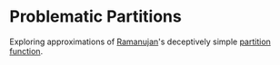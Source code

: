 # Problematic Partitions
Exploring approximations of [Ramanujan](https://en.wikipedia.org/wiki/Srinivasa_Ramanujan)'s deceptively simple [partition function](http://mathworld.wolfram.com/PartitionFunctionP.html).
